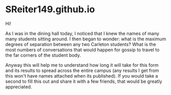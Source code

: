 # SReiter149.github.io
Hi!

As I was in the dining hall today, I noticed that I knew the names of many many students sitting around. I then began to wonder: what is the maximum degrees of separation between any two Carleton students? What is the most numbers of conversations that would happen for gossip to travel to the far corners of the student body.  

Anyway this will help me to understand how long it will take for this form and its results to spread across the entire campus (any results I get from this won't have names attached when its published). If you would take a second to fill this out and share it with a few friends, that would be greatly appreciated. 
